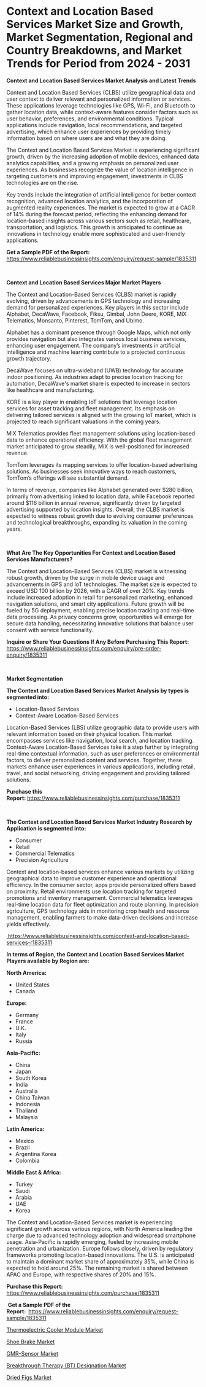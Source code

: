 <p><h1>Context and Location Based Services Market Size and Growth, Market Segmentation, Regional and Country Breakdowns, and Market Trends for Period from 2024 -  2031</h1></p><p><strong>Context and Location Based Services Market Analysis and Latest Trends</strong></p>
<p><p>Context and Location Based Services (CLBS) utilize geographical data and user context to deliver relevant and personalized information or services. These applications leverage technologies like GPS, Wi-Fi, and Bluetooth to gather location data, while context-aware features consider factors such as user behavior, preferences, and environmental conditions. Typical applications include navigation, local recommendations, and targeted advertising, which enhance user experiences by providing timely information based on where users are and what they are doing.</p><p>The Context and Location Based Services Market is experiencing significant growth, driven by the increasing adoption of mobile devices, enhanced data analytics capabilities, and a growing emphasis on personalized user experiences. As businesses recognize the value of location intelligence in targeting customers and improving engagement, investments in CLBS technologies are on the rise. </p><p>Key trends include the integration of artificial intelligence for better context recognition, advanced location analytics, and the incorporation of augmented reality experiences. The market is expected to grow at a CAGR of 14% during the forecast period, reflecting the enhancing demand for location-based insights across various sectors such as retail, healthcare, transportation, and logistics. This growth is anticipated to continue as innovations in technology enable more sophisticated and user-friendly applications.</p></p>
<p><strong>Get a Sample PDF of the Report:&nbsp;</strong> <a href="https://www.reliablebusinessinsights.com/enquiry/request-sample/1835311?utm_campaign=62&utm_medium=2&utm_source=Github&utm_content=ia&utm_term=19102024&utm_id=context-and-location-based-services">https://www.reliablebusinessinsights.com/enquiry/request-sample/1835311</a></p>
<p>&nbsp;</p>
<p><strong>Context and Location Based Services Major Market Players</strong></p>
<p><p>The Context and Location-Based Services (CLBS) market is rapidly evolving, driven by advancements in GPS technology and increasing demand for personalized experiences. Key players in this sector include Alphabet, DecaWave, Facebook, Fiksu, Gimbal, John Deere, KORE, MiX Telematics, Monsanto, Pinterest, TomTom, and Ubimo.</p><p>Alphabet has a dominant presence through Google Maps, which not only provides navigation but also integrates various local business services, enhancing user engagement. The company’s investments in artificial intelligence and machine learning contribute to a projected continuous growth trajectory.</p><p>DecaWave focuses on ultra-wideband (UWB) technology for accurate indoor positioning. As industries adapt to precise location tracking for automation, DecaWave's market share is expected to increase in sectors like healthcare and manufacturing.</p><p>KORE is a key player in enabling IoT solutions that leverage location services for asset tracking and fleet management. Its emphasis on delivering tailored services is aligned with the growing IoT market, which is projected to reach significant valuations in the coming years.</p><p>MiX Telematics provides fleet management solutions using location-based data to enhance operational efficiency. With the global fleet management market anticipated to grow steadily, MiX is well-positioned for increased revenue.</p><p>TomTom leverages its mapping services to offer location-based advertising solutions. As businesses seek innovative ways to reach customers, TomTom’s offerings will see substantial demand.</p><p>In terms of revenue, companies like Alphabet generated over $280 billion, primarily from advertising linked to location data, while Facebook reported around $116 billion in annual revenue, significantly driven by targeted advertising supported by location insights. Overall, the CLBS market is expected to witness robust growth due to evolving consumer preferences and technological breakthroughs, expanding its valuation in the coming years.</p></p>
<p>&nbsp;</p>
<p><strong>What Are The Key Opportunities For Context and Location Based Services Manufacturers?</strong></p>
<p><p>The Context and Location-Based Services (CLBS) market is witnessing robust growth, driven by the surge in mobile device usage and advancements in GPS and IoT technologies. The market size is expected to exceed USD 100 billion by 2026, with a CAGR of over 20%. Key trends include increased adoption in retail for personalized marketing, enhanced navigation solutions, and smart city applications. Future growth will be fueled by 5G deployment, enabling precise location tracking and real-time data processing. As privacy concerns grow, opportunities will emerge for secure data handling, necessitating innovative solutions that balance user consent with service functionality.</p></p>
<p><strong>Inquire or Share Your Questions If Any Before Purchasing This Report:</strong> <a href="https://www.reliablebusinessinsights.com/enquiry/pre-order-enquiry/1835311?utm_campaign=62&utm_medium=2&utm_source=Github&utm_content=ia&utm_term=19102024&utm_id=context-and-location-based-services">https://www.reliablebusinessinsights.com/enquiry/pre-order-enquiry/1835311</a></p>
<p>&nbsp;</p>
<p><strong>Market Segmentation</strong></p>
<p><strong>The Context and Location Based Services Market Analysis by types is segmented into:</strong></p>
<p><ul><li>Location-Based Services</li><li>Context-Aware Location-Based Services</li></ul></p>
<p><p>Location-Based Services (LBS) utilize geographic data to provide users with relevant information based on their physical location. This market encompasses services like navigation, local search, and location tracking. Context-Aware Location-Based Services take it a step further by integrating real-time contextual information, such as user preferences or environmental factors, to deliver personalized content and services. Together, these markets enhance user experiences in various applications, including retail, travel, and social networking, driving engagement and providing tailored solutions.</p></p>
<p><strong>Purchase this Report:&nbsp;</strong><a href="https://www.reliablebusinessinsights.com/purchase/1835311?utm_campaign=62&utm_medium=2&utm_source=Github&utm_content=ia&utm_term=19102024&utm_id=context-and-location-based-services">https://www.reliablebusinessinsights.com/purchase/1835311</a></p>
<p>&nbsp;</p>
<p><strong>The Context and Location Based Services Market Industry Research by Application is segmented into:</strong></p>
<p><ul><li>Consumer</li><li>Retail</li><li>Commercial Telematics</li><li>Precision Agriculture</li></ul></p>
<p><p>Context and location-based services enhance various markets by utilizing geographical data to improve customer experience and operational efficiency. In the consumer sector, apps provide personalized offers based on proximity. Retail environments use location tracking for targeted promotions and inventory management. Commercial telematics leverages real-time location data for fleet optimization and route planning. In precision agriculture, GPS technology aids in monitoring crop health and resource management, enabling farmers to make data-driven decisions and increase yields effectively.</p></p>
<p><a href="https://www.reliablebusinessinsights.com/context-and-location-based-services-r1835311?utm_campaign=62&utm_medium=2&utm_source=Github&utm_content=ia&utm_term=19102024&utm_id=context-and-location-based-services">&nbsp;https://www.reliablebusinessinsights.com/context-and-location-based-services-r1835311</a></p>
<p><strong>In terms of Region, the Context and Location Based Services Market Players available by Region are:</strong></p>
<p>
    <p> <strong> North America: </strong>
        <ul>
            <li>United States</li>
            <li>Canada</li>
        </ul>
        </p> 
    <p> <strong> Europe: </strong>
        <ul>
            <li>Germany</li>
            <li>France</li>
            <li>U.K.</li>
            <li>Italy</li>
            <li>Russia</li>
        </ul>
        </p> 
    <p> <strong> Asia-Pacific: </strong>
        <ul>
            <li>China</li>
            <li>Japan</li>
            <li>South Korea</li>
            <li>India</li>
            <li>Australia</li>
            <li>China Taiwan</li>
            <li>Indonesia</li>
            <li>Thailand</li>
            <li>Malaysia</li>
        </ul>
        </p> 
    <p> <strong> Latin America: </strong>
        <ul>
            <li>Mexico</li>
            <li>Brazil</li>
            <li>Argentina Korea</li>
            <li>Colombia</li>
        </ul>
        </p> 
    <p> <strong> Middle East & Africa: </strong>
        <ul>
            <li>Turkey</li>
            <li>Saudi</li>
            <li>Arabia</li>
            <li>UAE</li>
            <li>Korea</li>
        </ul>
    </p>
    </p>
<p><p>The Context and Location-Based Services market is experiencing significant growth across various regions, with North America leading the charge due to advanced technology adoption and widespread smartphone usage. Asia-Pacific is rapidly emerging, fueled by increasing mobile penetration and urbanization. Europe follows closely, driven by regulatory frameworks promoting location-based innovations. The U.S. is anticipated to maintain a dominant market share of approximately 35%, while China is expected to hold around 25%. The remaining market is shared between APAC and Europe, with respective shares of 20% and 15%.</p></p>
<p><strong>Purchase this Report: </strong><a href="https://www.reliablebusinessinsights.com/purchase/1835311?utm_campaign=62&utm_medium=2&utm_source=Github&utm_content=ia&utm_term=19102024&utm_id=context-and-location-based-services">https://www.reliablebusinessinsights.com/purchase/1835311</a></p>
<p>&nbsp;<strong>Get a Sample PDF of the Report:&nbsp;&nbsp;</strong><a href="https://www.reliablebusinessinsights.com/enquiry/request-sample/1835311?utm_campaign=62&utm_medium=2&utm_source=Github&utm_content=ia&utm_term=19102024&utm_id=context-and-location-based-services">https://www.reliablebusinessinsights.com/enquiry/request-sample/1835311</a></p>
<p><strong></strong></p>
<p><p><a href="https://www.linkedin.com/pulse/navigating-global-thermoelectric-cooler-module-market-landscape-cg6oc?utm_campaign=62&utm_medium=2&utm_source=Github&utm_content=ia&utm_term=19102024&utm_id=context-and-location-based-services">Thermoelectric Cooler Module Market</a></p><p><a href="https://issuu.com/reportprime-2/docs/shoe-brake-market-size-2030.pptx_d1f1fe896f2edc?utm_campaign=62&utm_medium=2&utm_source=Github&utm_content=ia&utm_term=19102024&utm_id=context-and-location-based-services">Shoe Brake Market</a></p><p><a href="https://github.com/abbiewimld/Market-Research-Report-List-1/blob/main/gmr-sensor-market.md?utm_campaign=62&utm_medium=2&utm_source=Github&utm_content=ia&utm_term=19102024&utm_id=context-and-location-based-services">GMR-Sensor Market</a></p><p><a href="https://github.com/benjigwozdzus/Market-Research-Report-List-1/blob/main/breakthrough-therapy-bt-designation-market.md?utm_campaign=62&utm_medium=2&utm_source=Github&utm_content=ia&utm_term=19102024&utm_id=context-and-location-based-services">Breakthrough Therapy (BT) Designation Market</a></p><p><a href="https://www.linkedin.com/pulse/dried-figs-market-segmentation-applications-types-growth-hashub-joq2f?utm_campaign=62&utm_medium=2&utm_source=Github&utm_content=ia&utm_term=19102024&utm_id=context-and-location-based-services">Dried Figs Market</a></p></p>